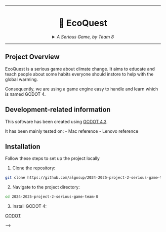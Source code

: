 <hr>
<div align="center">
    
# 🍃 EcoQuest

</div>


<div align="center">
  
  
  
</div>

<div align="center">


<details>
<summary><em>A Serious Game, by Team 8</em></summary>

  
| **Photo** | **Name** | **Role** | **LinkedIn/GitHub** |
|---|---|---|---|
| ![maximeThizeau](https://github.com/user-attachments/assets/033665d8-47a3-4d69-a30d-4aa38b21de96) | Maxime THIZEAU | Project Manager | <center>[<img src="documents/management/pictures/linkedin.png" alt="LinkedIn" style="width:64px">](https://www.linkedin.com/in/maxime-thizeau-0b311a293/)</center> <center>[<img src="documents/management/pictures/github.png" alt="GitHub" style="width:70px">](https://github.com/MaximeTAlgosup)</center> |
| ![benoitDeKeyn](https://github.com/user-attachments/assets/f3b9afae-2ad6-4cdf-a1fb-d24d70991daf) | Benoît DE KEYN | Program Manager | <center>[<img src="documents/management/pictures/linkedin.png" alt="LinkedIn" style="width:64px">](https://www.linkedin.com/in/pavlo-prendi-674777309/)</center> <center>[<img src="documents/management/pictures/github.png" alt="GitHub" style="width:70px">](https://github.com/PavloPrendi)</center> |
| ![pavloPrendi](https://github.com/user-attachments/assets/c492a97c-69f1-4149-a01e-5d62de64c088) | Pavlo PRENDI | Technical Leader | <center>[<img src="documents/management/pictures/linkedin.png" alt="LinkedIn" style="width:64px">](https://www.linkedin.com/in/aurélien-fernandez-4971201b8/)</center> <center>[<img src="documents/management/pictures/github.png" alt="GitHub" style="width:70px">](https://github.com/aurelienfernandez)</center> |
| ![aurelienFernandez](https://github.com/user-attachments/assets/2a0c5e12-c8e8-47bb-9513-97037ca240a9) | Aurélien FERNANDEZ| Software Engineer | <center>[<img src="documents/management/pictures/linkedin.png" alt="LinkedIn" style="width:64px">](https://www.linkedin.com/in/aurélien-fernandez-4971201b8/)</center> <center>[<img src="documents/management/pictures/github.png" alt="GitHub" style="width:70px">](https://github.com/aurelienfernandez)</center> |
| ![thibaudMarlier](https://github.com/user-attachments/assets/d97ebe23-4e22-43a5-9734-1bbb0635f129) | Thibaud MARLIER | Software Engineer | <center>[<img src="documents/management/pictures/linkedin.png" alt="LinkedIn" style="width:64px">](https://www.linkedin.com/in/thibaudmarlier/)</center> <center>[<img src="documents/management/pictures/github.png" alt="GitHub" style="width:70px">](https://github.com/Biohazardyee)</center> |
| ![antoinePrevost](https://github.com/user-attachments/assets/a48d7b95-cee7-4690-af7b-5e47b059cbd0) | Antoine PREVOST | Technical Writer | <center>[<img src="documents/management/pictures/linkedin.png" alt="LinkedIn" style="width:64px">](https://www.linkedin.com/in/antoine-prevost-dev/)</center> <center>[<img src="documents/management/pictures/github.png" alt="GitHub" style="width:70px">](https://github.com/TechXplorerFR)</center> |
| ![mathisKakal](https://github.com/user-attachments/assets/c0ab70f1-04cc-4d07-973e-536bec195fc2) | Mathis KAKAL | Quality Assurance | <center>[<img src="documents/management/pictures/linkedin.png" alt="LinkedIn" style="width:64px">](https://www.linkedin.com/in/mathis-k-a239ba10a/)</center> <center>[<img src="documents/management/pictures/github.png" alt="GitHub" style="width:70px">](https://github.com/mathiskakal)</center> |

</details>

</div>

<hr>

## Project Overview

EcoQuest is a serious game about climate change. It aims to educate and teach people about some habits everyone should instore to help with the global warming. 

Consequently, we are using a game engine easy to handle and learn which is named GODOT 4.

## Development-related information

This software has been created using [GODOT 4.3](https://en.wikipedia.org/wiki/Godot_(game_engine)).



It has been mainly tested on:
    - Mac reference
    - Lenovo reference



## Installation

Follow these steps to set up the project locally

1. Clone the repository:

```sh
git clone https://github.com/algosup/2024-2025-project-2-serious-game-team-8
```

2. Navigate to the project directory:

```sh
cd 2024-2025-project-2-serious-game-team-8
```

3. Install GODOT 4:

[GODOT](https://godotengine.org)

-->
